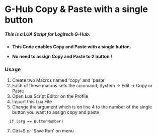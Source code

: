 # G-Hub Copy & Paste with a single button
##### This is a LUA Script for Logitech G-Hub.
  
  
  
- **This Code enables Copy and Paste with a single button.**  
  
- **No need to assign Copy and Paste to 2 button !**

### Usage
1. Create two Macros named 'copy' and 'paste'
2. Each of these macros sets the command, System -> Edit -> Copy or Paste
3. Open Lua Script Editor on the Profile
4. Import this Lua File
5. Change the argument which is on line 4 to the number of the single button you want to assign copy and paste  
```
  if (arg == ButtonNumber)
```
7. Ctrl+S or 'Save Run' on menu
